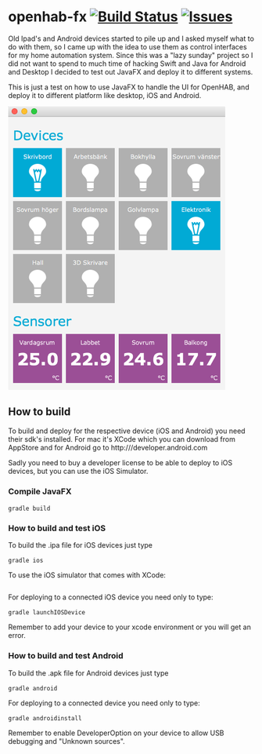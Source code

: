 # openhab-fx [![Build Status](https://travis-ci.org/swehacker/openhab-fx.svg)](https://travis-ci.org/swehacker/openhab-fx) [![Issues](http://img.shields.io/github/issues/swehacker/openhab-fx.svg)]( https://github.com/swehacker/openhab-fx/issues )
Old Ipad's and Android devices started to pile up and I asked myself what to do with them, so I came up with the idea to
 use them as control interfaces for my home automation system. Since this was a "lazy sunday" project so I did not want
 to spend to much time of hacking Swift and Java for Android and Desktop I decided to test out JavaFX and deploy it to different
 systems.

This is just a test on how to use JavaFX to handle the UI for OpenHAB, and deploy it to different platform like desktop, iOS and Android.

![Screenshot1](/docs/images/screenshot-desktop1.png)

## How to build
To build and deploy for the respective device (iOS and Android) you need their sdk's installed. For mac it's XCode which
you can download from AppStore and for Android go to http:///developer.android.com

Sadly you need to buy a developer license to be able to deploy to iOS devices, but you can use the iOS Simulator.

### Compile JavaFX
```
gradle build
```

### How to build and test iOS
To build the .ipa file for iOS devices just type 
```
gradle ios
```

To use the iOS simulator that comes with XCode:
```

```

For deploying to a connected iOS device you need only to type:
```
gradle launchIOSDevice
```
Remember to add your device to your xcode environment or you will get an error.

### How to build and test Android
To build the .apk file for Android devices just type 
```
gradle android
```

For deploying to a connected device you need only to type:
```
gradle androidinstall
```
Remember to enable DeveloperOption on your device to allow USB debugging and "Unknown sources".


